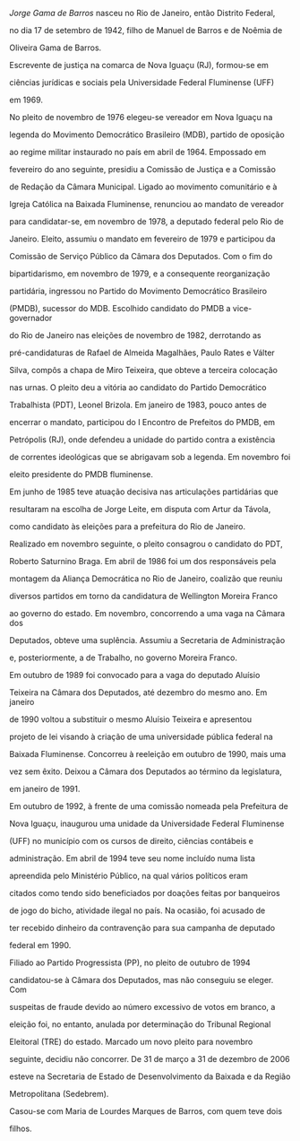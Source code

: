 

*Jorge Gama de Barros* nasceu no Rio de Janeiro, então Distrito Federal,

no dia 17 de setembro de 1942, filho de Manuel de Barros e de Noêmia de

Oliveira Gama de Barros.



Escrevente de justiça na comarca de Nova Iguaçu (RJ), formou-se em

ciências jurídicas e sociais pela Universidade Federal Fluminense (UFF)

em 1969.



No pleito de novembro de 1976 elegeu-se vereador em Nova Iguaçu na

legenda do Movimento Democrático Brasileiro (MDB), partido de oposição

ao regime militar instaurado no país em abril de 1964. Empossado em

fevereiro do ano seguinte, presidiu a Comissão de Justiça e a Comissão

de Redação da Câmara Municipal. Ligado ao movimento comunitário e à

Igreja Católica na Baixada Fluminense, renunciou ao mandato de vereador

para candidatar-se, em novembro de 1978, a deputado federal pelo Rio de

Janeiro. Eleito, assumiu o mandato em fevereiro de 1979 e participou da

Comissão de Serviço Público da Câmara dos Deputados. Com o fim do

bipartidarismo, em novembro de 1979, e a consequente reorganização

partidária, ingressou no Partido do Movimento Democrático Brasileiro

(PMDB), sucessor do MDB. Escolhido candidato do PMDB a vice-governador

do Rio de Janeiro nas eleições de novembro de 1982, derrotando as

pré-candidaturas de Rafael de Almeida Magalhães, Paulo Rates e Válter

Silva, compôs a chapa de Miro Teixeira, que obteve a terceira colocação

nas urnas. O pleito deu a vitória ao candidato do Partido Democrático

Trabalhista (PDT), Leonel Brizola. Em janeiro de 1983, pouco antes de

encerrar o mandato, participou do I Encontro de Prefeitos do PMDB, em

Petrópolis (RJ), onde defendeu a unidade do partido contra a existência

de correntes ideológicas que se abrigavam sob a legenda. Em novembro foi

eleito presidente do PMDB fluminense.



Em junho de 1985 teve atuação decisiva nas articulações partidárias que

resultaram na escolha de Jorge Leite, em disputa com Artur da Távola,

como candidato às eleições para a prefeitura do Rio de Janeiro.

Realizado em novembro seguinte, o pleito consagrou o candidato do PDT,

Roberto Saturnino Braga. Em abril de 1986 foi um dos responsáveis pela

montagem da Aliança Democrática no Rio de Janeiro, coalizão que reuniu

diversos partidos em torno da candidatura de Wellington Moreira Franco

ao governo do estado. Em novembro, concorrendo a uma vaga na Câmara dos

Deputados, obteve uma suplência. Assumiu a Secretaria de Administração

e, posteriormente, a de Trabalho, no governo Moreira Franco.



Em outubro de 1989 foi convocado para a vaga do deputado Aluísio

Teixeira na Câmara dos Deputados, até dezembro do mesmo ano. Em janeiro

de 1990 voltou a substituir o mesmo Aluísio Teixeira e apresentou

projeto de lei visando à criação de uma universidade pública federal na

Baixada Fluminense. Concorreu à reeleição em outubro de 1990, mais uma

vez sem êxito. Deixou a Câmara dos Deputados ao término da legislatura,

em janeiro de 1991.



Em outubro de 1992, à frente de uma comissão nomeada pela Prefeitura de

Nova Iguaçu, inaugurou uma unidade da Universidade Federal Fluminense

(UFF) no município com os cursos de direito, ciências contábeis e

administração. Em abril de 1994 teve seu nome incluído numa lista

apreendida pelo Ministério Público, na qual vários políticos eram

citados como tendo sido beneficiados por doações feitas por banqueiros

de jogo do bicho, atividade ilegal no país. Na ocasião, foi acusado de

ter recebido dinheiro da contravenção para sua campanha de deputado

federal em 1990.



Filiado ao Partido Progressista (PP), no pleito de outubro de 1994

candidatou-se à Câmara dos Deputados, mas não conseguiu se eleger. Com

suspeitas de fraude devido ao número excessivo de votos em branco, a

eleição foi, no entanto, anulada por determinação do Tribunal Regional

Eleitoral (TRE) do estado. Marcado um novo pleito para novembro

seguinte, decidiu não concorrer. De 31 de março a 31 de dezembro de 2006

esteve na Secretaria de Estado de Desenvolvimento da Baixada e da Região

Metropolitana (Sedebrem).



Casou-se com Maria de Lourdes Marques de Barros, com quem teve dois

filhos.



